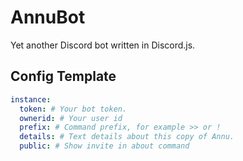 # AnnuBot
Yet another Discord bot written in Discord.js.

## Config Template
```yml
instance:
  token: # Your bot token.
  ownerid: # Your user id
  prefix: # Command prefix, for example >> or !
  details: # Text details about this copy of Annu.
  public: # Show invite in about command
```
